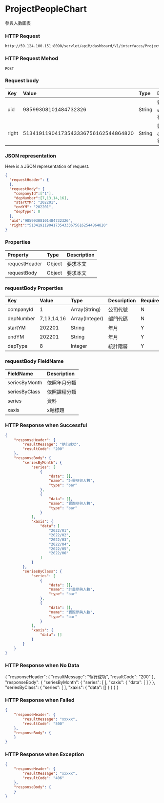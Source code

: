 # ProjectPeopleChart
參與人數圖表

### HTTP Request
```
http://59.124.100.151:8090/servlet/apiM/dashboard/V1/interfaces/ProjectParticipate/ProjectPeopleChart
```

### HTTP Request Mehod
```
POST
```

### Request body
| Key | Value | Type | Description |
|:----------|:-------------|:-----|:------------|
| uid | 98599308101484732326 | String | 需透過apiLogin取得
| right | 51341911904173543336756162544864820 | String | 需透過apiLogin取得 |

### JSON representation

Here is a JSON representation of request.
```json
{
  "requestHeader": {
  },
  "requestBody": {
    "companyId":["1"],
    "depNumber":[7,13,14,16],
    "startYM": "202201",
    "endYM": "202201",
    "depType": 8
  },
  "uid":"98599308101484732326",
  "right":"51341911904173543336756162544864820"
}
```

### Properties
| Property | Type | Description |
|:---------|:-----|:------------|
| requestHeader | Object | 要求本文 |
| requestBody | Object | 要求本文 |

### requestBody Properties
| Key | Value | Type | Description | Required | Format |
|:----------|:-------------|:-----|:------------|:------------|:------------|
| companyId | 1 | Array(String) | 公司代號 | N | n/a |
| depNumber | 7,13,14,16 | Array(Integer) | 部門代碼 | N | n/a |
| startYM | 202201 | String | 年月 | Y | YYYYmm |
| endYM | 202201 | String | 年月 | Y | YYYYmm |
| depType | 8 | Integer | 統計階層 | Y | n/a |

### requestBody FieldName
| FieldName | Description |
|:----------|:-------------|
| seriesByMonth | 依照年月分類 |
| seriesByClass | 依照課程分類 |
| series | 資料 |
| xaxis | x軸標題 |

### HTTP Response when Successful
```json
{
    "responseHeader": {
        "resultMessage": "執行成功",
        "resultCode": "200"
    },
    "responseBody": {
        "seriesByMonth": {
            "series": [
                {
                    "data": [],
                    "name": "計畫參與人數",
                    "type": "bar"
                },
                {
                    "data": [],
                    "name": "實際參與人數",
                    "type": "bar"
                }
            ],
            "xaxis": {
                "data": [
                    "2022/01",
                    "2022/02",
                    "2022/03",
                    "2022/04",
                    "2022/05",
                    "2022/06"
                ]
            }
        },
        "seriesByClass": {
            "series": [
                {
                    "data": [],
                    "name": "計畫參與人數",
                    "type": "bar"
                },
                {
                    "data": [],
                    "name": "實際參與人數",
                    "type": "bar"
                }
            ],
            "xaxis": {
                "data": []
            }
        }
    }
}
```

### HTTP Response when No Data
{
    "responseHeader": {
        "resultMessage": "執行成功",
        "resultCode": "200"
    },
    "responseBody": {
        "seriesByMonth": {
            "series": [
            ],
            "xaxis": {
                "data": [
                ]
            }
        },
        "seriesByClass": {
            "series": [
            ],
            "xaxis": {
                "data": []
            }
        }
    }
}

### HTTP Response when Failed
```json
{
    "responseHeader": {
        "resultMessage": "xxxxx",
        "resultCode": "500"
    },
    "responseBody": {
    }
}
```

### HTTP Response when Exception
```json
{
    "responseHeader": {
        "resultMessage": "xxxxx",
        "resultCode": "406"
    },
    "responseBody": {
    }
}
```
